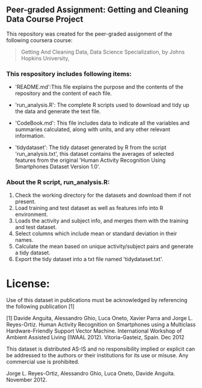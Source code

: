 ## Peer-graded Assignment: Getting and Cleaning Data Course Project
This repository was created for the peer-graded assignment of the following coursera course: 

> Getting And Cleaning Data, 
> Data Science Specialization, 
> by Johns Hopkins University, 


### This respository includes following items:

- 'README.md':This file explains the purpose and the contents of the repository and the content of each file.

- 'run_analysis.R': The complete R scripts used to download and tidy up the data and generate the text file.

- 'CodeBook.md': This file includes data to indicate all the variables and summaries calculated, along with units, and any other relevant information.

- 'tidydataset': The tidy dataset generated by R from the script 'run_analysis.txt', this dataset contains the averages of selected features from the original 'Human Activity Recognition Using Smartphones Dataset Version 1.0'.


### About the R script, run_analysis.R:
1. Check the working directory for the datasets and download them if not present.
2. Load training and test dataset as well as features info into R environment.
3. Loads the activity and subject info, and merges them with the training and test dataset.
4. Select columns which include mean or standard deviation in their names. 
5. Calculate the mean based on unique activity/subject pairs and generate a tidy dataset.
6. Export the tidy dataset into a txt file named 'tidydataset.txt'.


License:
========
Use of this dataset in publications must be acknowledged by referencing the following publication [1] 

[1] Davide Anguita, Alessandro Ghio, Luca Oneto, Xavier Parra and Jorge L. Reyes-Ortiz. Human Activity Recognition on Smartphones using a Multiclass Hardware-Friendly Support Vector Machine. International Workshop of Ambient Assisted Living (IWAAL 2012). Vitoria-Gasteiz, Spain. Dec 2012

This dataset is distributed AS-IS and no responsibility implied or explicit can be addressed to the authors or their institutions for its use or misuse. Any commercial use is prohibited.

Jorge L. Reyes-Ortiz, Alessandro Ghio, Luca Oneto, Davide Anguita. November 2012.
